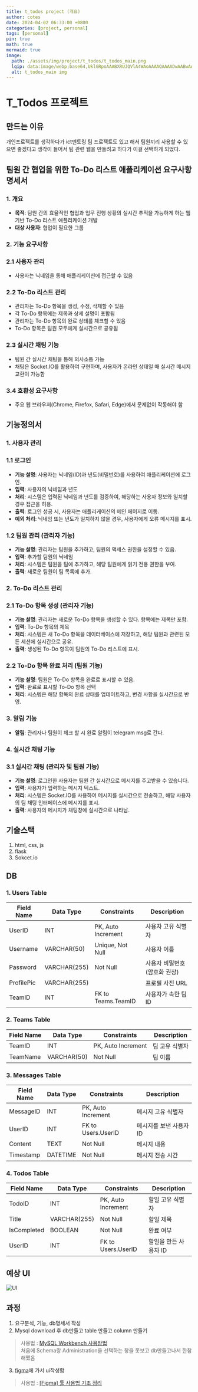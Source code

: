 ```yaml
---
title: t_todos project (개요)
author: cotes
date: 2024-04-02 06:33:00 +0800
categories: [project, personal]
tags: [personal]
pin: true
math: true
mermaid: true
image:
  path: ./assets/img/project/t_todos/t_todos_main.png
  lqip: data:image/webp;base64,UklGRpoAAABXRUJQVlA4WAoAAAAQAAAADwAABwAAQUxQSDIAAAARL0AmbZurmr57yyIiqE8oiG0bejIYEQTgqiDA9vqnsUSI6H+oAERp2HZ65qP/VIAWAFZQOCBCAAAA8AEAnQEqEAAIAAVAfCWkAALp8sF8rgRgAP7o9FDvMCkMde9PK7euH5M1m6VWoDXf2FkP3BqV0ZYbO6NA/VFIAAAA
  alt: t_todos_main img
---
```


# T_Todos 프로젝트 

## 만드는 이유

개인프로젝트를 생각하다가 ict멘토링 팀 프로젝트도 있고 해서 팀원끼리 사용할 수 있으면 좋겠다고 생각이 들어서 팀 관련 웹을 만들려고 하다가 이걸 선택하게 되었다.   

## **팀원 간 협업을 위한 To-Do 리스트 애플리케이션 요구사항 명세서**

### **1. 개요**

- **목적**: 팀원 간의 효율적인 협업과 업무 진행 상황의 실시간 추적을 가능하게 하는 웹 기반 To-Do 리스트 애플리케이션 개발
- **대상 사용자**: 협업이 필요한 그룹

### **2. 기능 요구사항**

### 2.1 사용자 관리

- 사용자는 닉네임을 통해 애플리케이션에 접근할 수 있음

### 2.2 To-Do 리스트 관리

- 관리자는 To-Do 항목을 생성, 수정, 삭제할 수 있음
- 각 To-Do 항목에는 제목과 상세 설명이 포함됨
- 관리자는 To-Do 항목의 완료 상태를 체크할 수 있음
- To-Do 항목은 팀원 모두에게 실시간으로 공유됨

### 2.3 실시간 채팅 기능

- 팀원 간 실시간 채팅을 통해 의사소통 가능
- 채팅은 Socket.IO를 활용하여 구현하며, 사용자가 온라인 상태일 때 실시간 메시지 교환이 가능함

### 3.4 호환성 요구사항

- 주요 웹 브라우저(Chrome, Firefox, Safari, Edge)에서 문제없이 작동해야 함


## **기능정의서**

### **1. 사용자 관리**

### 1.1 로그인

- **기능 설명**: 사용자는 닉네임(ID)과 년도(비밀번호)를 사용하여 애플리케이션에 로그인.
- **입력**: 사용자의 닉네임과 년도
- **처리**: 시스템은 입력된 닉네임과 년도를 검증하여, 해당하는 사용자 정보와 일치할 경우 접근을 허용.
- **출력**: 로그인 성공 시, 사용자는 애플리케이션의 메인 페이지로 이동.
- **예외 처리**: 닉네임 또는 년도가 일치하지 않을 경우, 사용자에게 오류 메시지를 표시.

### 1.2 팀원 관리 (관리자 기능)

- **기능 설명**: 관리자는 팀원을 추가하고, 팀원의 액세스 권한을 설정할 수 있음.
- **입력**: 추가할 팀원의 닉네임
- **처리**: 시스템은 팀원을 팀에 추가하고, 해당 팀원에게 읽기 전용 권한을 부여.
- **출력**: 새로운 팀원이 팀 목록에 추가.

### **2. To-Do 리스트 관리**

### 2.1 To-Do 항목 생성 (관리자 기능)

- **기능 설명**: 관리자는 새로운 To-Do 항목을 생성할 수 있다. 항목에는 제목만 포함.
- **입력**: To-Do 항목의 제목
- **처리**: 시스템은 새 To-Do 항목을 데이터베이스에 저장하고, 해당 팀원과 관련된 모든 세션에 실시간으로 공유.
- **출력**: 생성된 To-Do 항목이 팀원의 To-Do 리스트에 표시.

### 2.2 To-Do 항목 완료 처리 (팀원 기능)

- **기능 설명**: 팀원은 To-Do 항목을 완료로 표시할 수 있음.
- **입력**: 완료로 표시할 To-Do 항목 선택
- **처리**: 시스템은 해당 항목의 완료 상태를 업데이트하고, 변경 사항을 실시간으로 반영.

### **3. 알림 기능**

- **알림**: 관리자나 팀원이 체크 할 시 완료 알림이 telegram msg로 간다.

### **4. 실시간 채팅 기능**

### 3.1 실시간 채팅 (관리자 및 팀원 기능)

- **기능 설명**: 로그인한 사용자는 팀원 간 실시간으로 메시지를 주고받을 수 있습니다. 
- **입력**: 사용자가 입력하는 메시지 텍스트.
- **처리**: 시스템은 Socket.IO를 사용하여 메시지를 실시간으로 전송하고, 해당 사용자의 팀 채팅 인터페이스에 메시지를 표시.
- **출력**: 사용자의 메시지가 채팅창에 실시간으로 나타남.


## **기술스택**

1. html, css, js
2. flask 
3. Sokcet.io

## **DB**
### **1. Users Table**

| Field Name | Data Type | Constraints | Description |
| --- | --- | --- | --- |
| UserID | INT | PK, Auto Increment | 사용자 고유 식별자 |
| Username | VARCHAR(50) | Unique, Not Null | 사용자 이름 |
| Password | VARCHAR(255) | Not Null | 사용자 비밀번호 (암호화 권장) |
| ProfilePic | VARCHAR(255) |  | 프로필 사진 URL |
| TeamID | INT | FK to Teams.TeamID | 사용자가 속한 팀 ID |

### **2. Teams Table**

| Field Name | Data Type | Constraints | Description |
| --- | --- | --- | --- |
| TeamID | INT | PK, Auto Increment | 팀 고유 식별자 |
| TeamName | VARCHAR(50) | Not Null | 팀 이름 |

### **3. Messages Table**

| Field Name | Data Type | Constraints | Description |
| --- | --- | --- | --- |
| MessageID | INT | PK, Auto Increment | 메시지 고유 식별자 |
| UserID | INT | FK to Users.UserID | 메시지를 보낸 사용자 ID |
| Content | TEXT | Not Null | 메시지 내용 |
| Timestamp | DATETIME | Not Null | 메시지 전송 시간 |

### **4. Todos Table**

| Field Name | Data Type | Constraints | Description |
| --- | --- | --- | --- |
| TodoID | INT | PK, Auto Increment | 할일 고유 식별자 |
| Title | VARCHAR(255) | Not Null | 할일 제목 |
| IsCompleted | BOOLEAN | Not Null | 완료 여부 |
| UserID | INT | FK to Users.UserID | 할일을 만든 사용자 ID |

## **예상 UI**

![UI](./assets/img/project/t_todos/t_todos_ui.png)

## 과정

1. 요구분석, 기능, db명세서 작성
2. Mysql download 후 db만들고 table 만들고 column 만들기
> 사용법 : [MySQL Workbench 사용방법](https://velog.io/@coreminw/MySQL-Workbench-%EC%82%AC%EC%9A%A9%EB%B0%A9%EB%B2%95)  
처음에 Schema랑 Administration을 선택하는 창을 못보고 db만들고나서  한참 해맸음 
3. [figma](https://www.figma.com/)에 가서 ui작성함 
> 사용법 : [[Figma] 툴 사용법 기초 정리](https://tkayyoo.tistory.com/20) 


